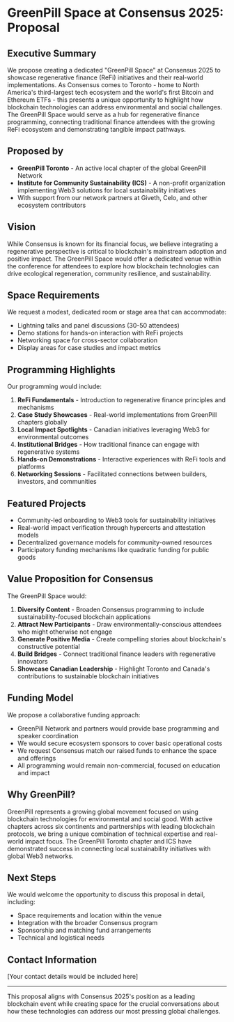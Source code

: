 # GreenPill Space at Consensus 2025: Proposal

## Executive Summary

We propose creating a dedicated "GreenPill Space" at Consensus 2025 to showcase regenerative finance (ReFi) initiatives and their real-world implementations. As Consensus comes to Toronto - home to North America's third-largest tech ecosystem and the world's first Bitcoin and Ethereum ETFs - this presents a unique opportunity to highlight how blockchain technologies can address environmental and social challenges. The GreenPill Space would serve as a hub for regenerative finance programming, connecting traditional finance attendees with the growing ReFi ecosystem and demonstrating tangible impact pathways.

## Proposed by

- **GreenPill Toronto** - An active local chapter of the global GreenPill Network
- **Institute for Community Sustainability (ICS)** - A non-profit organization implementing Web3 solutions for local sustainability initiatives
- With support from our network partners at Giveth, Celo, and other ecosystem contributors

## Vision

While Consensus is known for its financial focus, we believe integrating a regenerative perspective is critical to blockchain's mainstream adoption and positive impact. The GreenPill Space would offer a dedicated venue within the conference for attendees to explore how blockchain technologies can drive ecological regeneration, community resilience, and sustainability.

## Space Requirements

We request a modest, dedicated room or stage area that can accommodate:

- Lightning talks and panel discussions (30-50 attendees)
- Demo stations for hands-on interaction with ReFi projects
- Networking space for cross-sector collaboration
- Display areas for case studies and impact metrics

## Programming Highlights

Our programming would include:

1. **ReFi Fundamentals** - Introduction to regenerative finance principles and mechanisms
2. **Case Study Showcases** - Real-world implementations from GreenPill chapters globally
3. **Local Impact Spotlights** - Canadian initiatives leveraging Web3 for environmental outcomes
4. **Institutional Bridges** - How traditional finance can engage with regenerative systems
5. **Hands-on Demonstrations** - Interactive experiences with ReFi tools and platforms
6. **Networking Sessions** - Facilitated connections between builders, investors, and communities

## Featured Projects

- Community-led onboarding to Web3 tools for sustainability initiatives
- Real-world impact verification through hypercerts and attestation models
- Decentralized governance models for community-owned resources
- Participatory funding mechanisms like quadratic funding for public goods

## Value Proposition for Consensus

The GreenPill Space would:

1. **Diversify Content** - Broaden Consensus programming to include sustainability-focused blockchain applications
2. **Attract New Participants** - Draw environmentally-conscious attendees who might otherwise not engage
3. **Generate Positive Media** - Create compelling stories about blockchain's constructive potential
4. **Build Bridges** - Connect traditional finance leaders with regenerative innovators
5. **Showcase Canadian Leadership** - Highlight Toronto and Canada's contributions to sustainable blockchain initiatives

## Funding Model

We propose a collaborative funding approach:

- GreenPill Network and partners would provide base programming and speaker coordination
- We would secure ecosystem sponsors to cover basic operational costs
- We request Consensus match our raised funds to enhance the space and offerings
- All programming would remain non-commercial, focused on education and impact

## Why GreenPill?

GreenPill represents a growing global movement focused on using blockchain technologies for environmental and social good. With active chapters across six continents and partnerships with leading blockchain protocols, we bring a unique combination of technical expertise and real-world impact focus. The GreenPill Toronto chapter and ICS have demonstrated success in connecting local sustainability initiatives with global Web3 networks.

## Next Steps

We would welcome the opportunity to discuss this proposal in detail, including:

- Space requirements and location within the venue
- Integration with the broader Consensus program
- Sponsorship and matching fund arrangements
- Technical and logistical needs

## Contact Information

[Your contact details would be included here]

---

This proposal aligns with Consensus 2025's position as a leading blockchain event while creating space for the crucial conversations about how these technologies can address our most pressing global challenges.